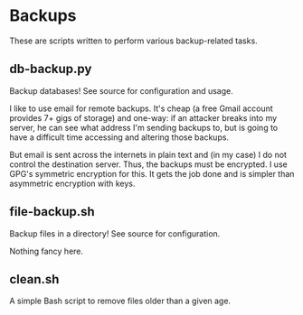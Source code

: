 Backups
=======

These are scripts written to perform various backup-related tasks.


db-backup.py
------------

Backup databases! See source for configuration and usage.

I like to use email for remote backups. It's cheap (a free Gmail account
provides 7+ gigs of storage) and one-way: if an attacker breaks into my
server, he can see what address I'm sending backups to, but is going to
have a difficult time accessing and altering those backups.

But email is sent across the internets in plain text and (in my case) I do
not control the destination server. Thus, the backups must be encrypted.
I use GPG's symmetric encryption for this. It gets the job done and is
simpler than asymmetric encryption with keys.


file-backup.sh
--------------

Backup files in a directory! See source for configuration.

Nothing fancy here.


clean.sh
--------

A simple Bash script to remove files older than a given age.
